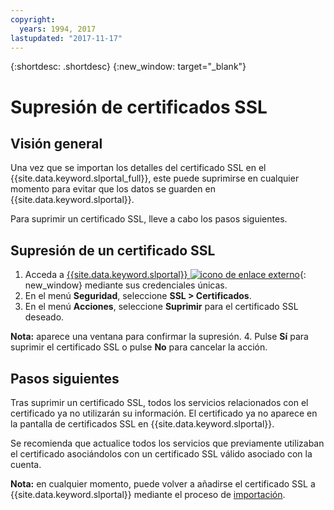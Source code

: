 ```yaml
---
copyright:
  years: 1994, 2017
lastupdated: "2017-11-17"
---
```


{:shortdesc: .shortdesc}
{:new_window: target="_blank"}

# Supresión de certificados SSL

## Visión general

Una vez que se importan los detalles del certificado SSL en el {{site.data.keyword.slportal_full}}, este puede suprimirse en cualquier momento para evitar que los datos se guarden en {{site.data.keyword.slportal}}.

Para suprimir un certificado SSL, lleve a cabo los pasos siguientes.

## Supresión de un certificado SSL

1. Acceda a [{{site.data.keyword.slportal}} ![icono de enlace externo](../../icons/launch-glyph.svg "icono de enlace externo")](https://control.softlayer.com/){: new_window} mediante sus credenciales únicas.
2. En el menú **Seguridad**, seleccione **SSL > Certificados**.
3. En el menú **Acciones**, seleccione **Suprimir** para el certificado SSL deseado.

  **Nota:** aparece una ventana para confirmar la supresión.
4. Pulse **Sí** para suprimir el certificado SSL o pulse **No** para cancelar la acción.

## Pasos siguientes

Tras suprimir un certificado SSL, todos los servicios relacionados con el certificado ya no utilizarán su información. El certificado ya no aparece en la pantalla de certificados SSL en {{site.data.keyword.slportal}}.

Se recomienda que actualice todos los servicios que previamente utilizaban el certificado asociándolos con un certificado SSL válido asociado con la cuenta.

**Nota:** en cualquier momento, puede volver a añadirse el certificado SSL a {{site.data.keyword.slportal}} mediante el proceso de [importación](import-ssl-certificate.html).
